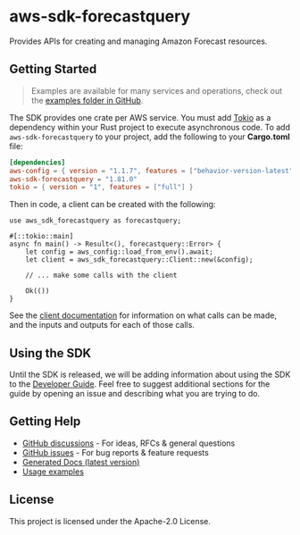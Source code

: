 # aws-sdk-forecastquery

Provides APIs for creating and managing Amazon Forecast resources.

## Getting Started

> Examples are available for many services and operations, check out the
> [examples folder in GitHub](https://github.com/awslabs/aws-sdk-rust/tree/main/examples).

The SDK provides one crate per AWS service. You must add [Tokio](https://crates.io/crates/tokio)
as a dependency within your Rust project to execute asynchronous code. To add `aws-sdk-forecastquery` to
your project, add the following to your **Cargo.toml** file:

```toml
[dependencies]
aws-config = { version = "1.1.7", features = ["behavior-version-latest"] }
aws-sdk-forecastquery = "1.81.0"
tokio = { version = "1", features = ["full"] }
```

Then in code, a client can be created with the following:

```rust,no_run
use aws_sdk_forecastquery as forecastquery;

#[::tokio::main]
async fn main() -> Result<(), forecastquery::Error> {
    let config = aws_config::load_from_env().await;
    let client = aws_sdk_forecastquery::Client::new(&config);

    // ... make some calls with the client

    Ok(())
}
```

See the [client documentation](https://docs.rs/aws-sdk-forecastquery/latest/aws_sdk_forecastquery/client/struct.Client.html)
for information on what calls can be made, and the inputs and outputs for each of those calls.

## Using the SDK

Until the SDK is released, we will be adding information about using the SDK to the
[Developer Guide](https://docs.aws.amazon.com/sdk-for-rust/latest/dg/welcome.html). Feel free to suggest
additional sections for the guide by opening an issue and describing what you are trying to do.

## Getting Help

* [GitHub discussions](https://github.com/awslabs/aws-sdk-rust/discussions) - For ideas, RFCs & general questions
* [GitHub issues](https://github.com/awslabs/aws-sdk-rust/issues/new/choose) - For bug reports & feature requests
* [Generated Docs (latest version)](https://awslabs.github.io/aws-sdk-rust/)
* [Usage examples](https://github.com/awslabs/aws-sdk-rust/tree/main/examples)

## License

This project is licensed under the Apache-2.0 License.

